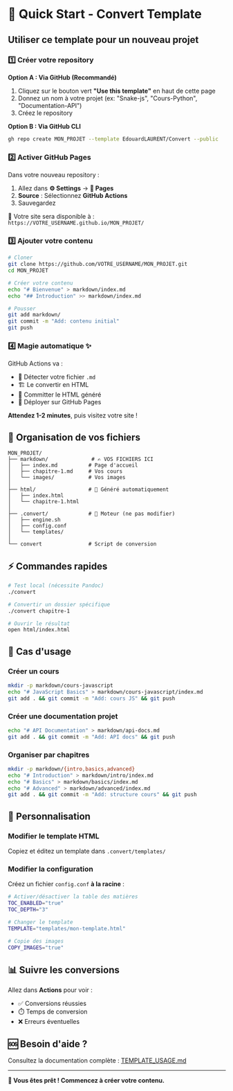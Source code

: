 # 🚀 Quick Start - Convert Template

## Utiliser ce template pour un nouveau projet

### 1️⃣ Créer votre repository

**Option A : Via GitHub (Recommandé)**
1. Cliquez sur le bouton vert **"Use this template"** en haut de cette page
2. Donnez un nom à votre projet (ex: "Snake-js", "Cours-Python", "Documentation-API")
3. Créez le repository

**Option B : Via GitHub CLI**
```bash
gh repo create MON_PROJET --template EdouardLAURENT/Convert --public
```

### 2️⃣ Activer GitHub Pages

Dans votre nouveau repository :
1. Allez dans **⚙️ Settings** → **📄 Pages**
2. **Source** : Sélectionnez **GitHub Actions**
3. Sauvegardez

🎉 Votre site sera disponible à : `https://VOTRE_USERNAME.github.io/MON_PROJET/`

### 3️⃣ Ajouter votre contenu

```bash
# Cloner
git clone https://github.com/VOTRE_USERNAME/MON_PROJET.git
cd MON_PROJET

# Créer votre contenu
echo "# Bienvenue" > markdown/index.md
echo "## Introduction" >> markdown/index.md

# Pousser
git add markdown/
git commit -m "Add: contenu initial"
git push
```

### 4️⃣ Magie automatique ✨

GitHub Actions va :
- 🔄 Détecter votre fichier `.md`
- 🏗️ Le convertir en HTML
- 💾 Committer le HTML généré
- 🚀 Déployer sur GitHub Pages

**Attendez 1-2 minutes**, puis visitez votre site !

## 📁 Organisation de vos fichiers

```
MON_PROJET/
├── markdown/              # ✍️ VOS FICHIERS ICI
│   ├── index.md          # Page d'accueil
│   ├── chapitre-1.md     # Vos cours
│   └── images/           # Vos images
│
├── html/                 # 🤖 Généré automatiquement
│   ├── index.html
│   └── chapitre-1.html
│
├── .convert/             # 🔧 Moteur (ne pas modifier)
│   ├── engine.sh
│   ├── config.conf
│   └── templates/
│
└── convert               # Script de conversion
```

## ⚡ Commandes rapides

```bash
# Test local (nécessite Pandoc)
./convert

# Convertir un dossier spécifique
./convert chapitre-1

# Ouvrir le résultat
open html/index.html
```

## 🎯 Cas d'usage

### Créer un cours
```bash
mkdir -p markdown/cours-javascript
echo "# JavaScript Basics" > markdown/cours-javascript/index.md
git add . && git commit -m "Add: cours JS" && git push
```

### Créer une documentation projet
```bash
echo "# API Documentation" > markdown/api-docs.md
git add . && git commit -m "Add: API docs" && git push
```

### Organiser par chapitres
```bash
mkdir -p markdown/{intro,basics,advanced}
echo "# Introduction" > markdown/intro/index.md
echo "# Basics" > markdown/basics/index.md
echo "# Advanced" > markdown/advanced/index.md
git add . && git commit -m "Add: structure cours" && git push
```

## 🔧 Personnalisation

### Modifier le template HTML
Copiez et éditez un template dans `.convert/templates/`

### Modifier la configuration
Créez un fichier `config.conf` **à la racine** :
```bash
# Activer/désactiver la table des matières
TOC_ENABLED="true"
TOC_DEPTH="3"

# Changer le template
TEMPLATE="templates/mon-template.html"

# Copie des images
COPY_IMAGES="true"
```

## 📊 Suivre les conversions

Allez dans **Actions** pour voir :
- ✅ Conversions réussies
- ⏱️ Temps de conversion
- ❌ Erreurs éventuelles

## 🆘 Besoin d'aide ?

Consultez la documentation complète : [TEMPLATE_USAGE.md](TEMPLATE_USAGE.md)

---

**🎉 Vous êtes prêt ! Commencez à créer votre contenu.**
